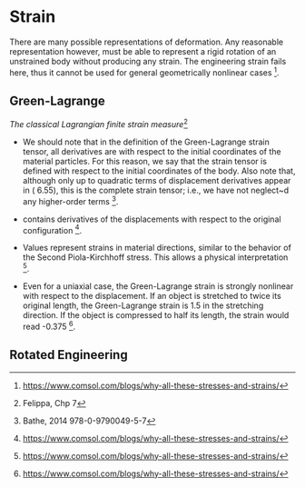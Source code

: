 # Strain

There are many possible representations of deformation. Any reasonable representation however, must be able to represent a rigid rotation of an unstrained body without producing any strain. The engineering strain fails here, thus it cannot be used for general geometrically nonlinear cases [^1].

## Green-Lagrange

*The classical Lagrangian finite strain measure*[^3]

- We should note that in the definition of the Green-Lagrange strain tensor, all derivatives are with respect to the initial coordinates of the material particles. For this reason, we say that the strain tensor is defined with respect to the initial coordinates of the body. Also note that, although only up to quadratic terms of displacement derivatives appear in ( 6.55), this is the complete strain tensor; i.e., we have not neglect~d any higher-order terms [^2].
  
- contains derivatives of the displacements with respect to the original configuration [^1].
- Values represent strains in material directions, similar to the behavior of the Second Piola-Kirchhoff stress. This allows a physical interpretation [^1].
- Even for a uniaxial case, the Green-Lagrange strain is strongly nonlinear with respect to the displacement. If an object is stretched to twice its original length, the Green-Lagrange strain is 1.5 in the stretching direction. If the object is compressed to half its length, the strain would read -0.375 [^1].

## Rotated Engineering



[^1]: https://www.comsol.com/blogs/why-all-these-stresses-and-strains/
[^2]: Bathe, 2014 978-0-9790049-5-7
[^3]: Felippa, Chp 7
